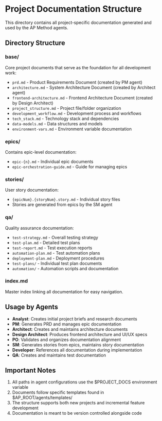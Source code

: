 # Project Documentation Structure

This directory contains all project-specific documentation generated and used by the AP Method agents.

## Directory Structure

### base/
Core project documents that serve as the foundation for all development work:
- `prd.md` - Product Requirements Document (created by PM agent)
- `architecture.md` - System Architecture Document (created by Architect agent)
- `frontend-architecture.md` - Frontend Architecture Document (created by Design Architect)
- `project_structure.md` - Project file/folder organization
- `development_workflow.md` - Development process and workflows
- `tech_stack.md` - Technology stack and dependencies
- `data-models.md` - Data structures and models
- `environment-vars.md` - Environment variable documentation

### epics/
Contains epic-level documentation:
- `epic-{n}.md` - Individual epic documents
- `epic-orchestration-guide.md` - Guide for managing epics

### stories/
User story documentation:
- `{epicNum}.{storyNum}.story.md` - Individual story files
- Stories are generated from epics by the SM agent

### qa/
Quality assurance documentation:
- `test-strategy.md` - Overall testing strategy
- `test-plan.md` - Detailed test plans
- `test-report.md` - Test execution reports
- `automation-plan.md` - Test automation plans
- `deployment-plan.md` - Deployment procedures
- `test-plans/` - Individual test plan documents
- `automation/` - Automation scripts and documentation

### index.md
Master index linking all documentation for easy navigation.

## Usage by Agents

- **Analyst**: Creates initial project briefs and research documents
- **PM**: Generates PRD and manages epic documentation
- **Architect**: Creates and maintains architecture documents
- **Design Architect**: Produces frontend architecture and UI/UX specs
- **PO**: Validates and organizes documentation alignment
- **SM**: Generates stories from epics, maintains story documentation
- **Developer**: References all documentation during implementation
- **QA**: Creates and maintains test documentation

## Important Notes

1. All paths in agent configurations use the $PROJECT_DOCS environment variable
2. Documents follow specific templates found in $AP_ROOT/agents/templates/
3. The structure supports both new projects and incremental feature development
4. Documentation is meant to be version controlled alongside code
